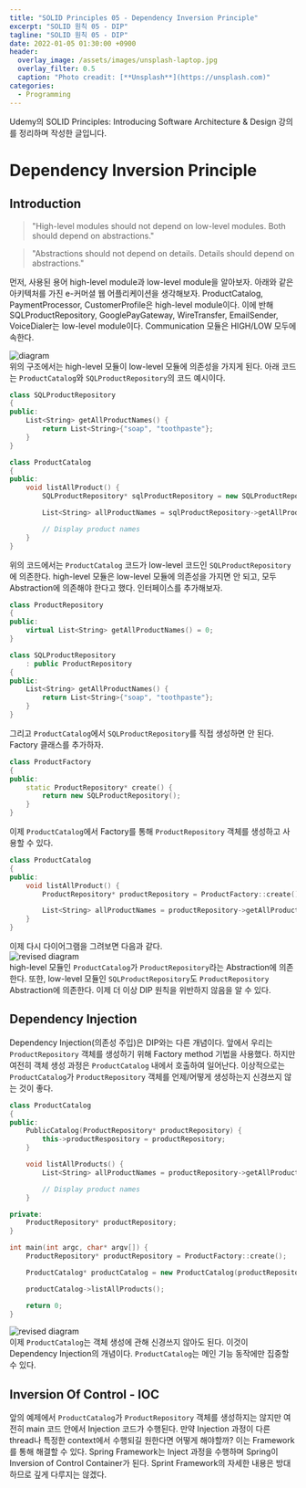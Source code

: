 ```yaml
---
title: "SOLID Principles 05 - Dependency Inversion Principle"
excerpt: "SOLID 원칙 05 - DIP"
tagline: "SOLID 원칙 05 - DIP"
date: 2022-01-05 01:30:00 +0900
header:
  overlay_image: /assets/images/unsplash-laptop.jpg
  overlay_filter: 0.5
  caption: "Photo creadit: [**Unsplash**](https://unsplash.com)"
categories:
  - Programming
---
```


 Udemy의 SOLID Principles: Introducing Software Architecture & Design 강의를 정리하며 작성한 글입니다.

# Dependency Inversion Principle

## Introduction
> "High-level modules should not depend on low-level modules. Both should depend on abstractions."

> "Abstractions should not depend on details. Details should depend on abstractions."

 먼저, 사용된 용어 high-level module과 low-level module을 알아보자. 아래와 같은 아키텍처를 가진 e-커머셜 웹 어플리케이션을 생각해보자. ProductCatalog, PaymentProcessor, CustomerProfile은 high-level module이다. 이에 반해 SQLProductRepository, GooglePayGateway, WireTransfer, EmailSender, VoiceDialer는 low-level module이다. Communication 모듈은 HIGH/LOW 모두에 속한다. 

 ![diagram]({{site.baseurl}}/assets/images/2022-01-05-dip-diagram.png)  
  위의 구조에서는 high-level 모듈이 low-level 모듈에 의존성을 가지게 된다. 아래 코드는 `ProductCatalog`와 `SQLProductRepository`의 코드 예시이다. 

```cpp
class SQLProductRepository 
{
public:
    List<String> getAllProductNames() {
        return List<String>{"soap", "toothpaste"};
    }
}

class ProductCatalog
{
public:
    void listAllProduct() {
        SQLProductRepository* sqlProductRepository = new SQLProductRepository();

        List<String> allProductNames = sqlProductRepository->getAllProductNames();

        // Display product names
    }
}
```
위의 코드에서는 `ProductCatalog` 코드가 low-level 코드인 `SQLProductRepository`에 의존한다. high-level 모듈은 low-level 모듈에 의존성을 가지면 안 되고, 모두 Abstraction에 의존해야 한다고 했다. 인터페이스를 추가해보자.
```cpp
class ProductRepository
{
public:
    virtual List<String> getAllProductNames() = 0;
}
```

```cpp
class SQLProductRepository
    : public ProductRepository
{
public:
    List<String> getAllProductNames() {
        return List<String>{"soap", "toothpaste"};
    }
}
```
그리고 `ProductCatalog`에서 `SQLProductRepository`를 직접 생성하면 안 된다. Factory 클래스를 추가하자.

```cpp
class ProductFactory
{
public:
    static ProductRepository* create() {
        return new SQLProductRepository();
    }
}
```
이제 `ProductCatalog`에서 Factory를 통해 `ProductRepository` 객체를 생성하고 사용할 수 있다.

```cpp
class ProductCatalog
{
public:
    void listAllProduct() {
        ProductRepository* productRepository = ProductFactory::create();

        List<String> allProductNames = productRepository->getAllProductNames();
    }
}
```
이제 다시 다이어그램을 그려보면 다음과 같다.  
 ![revised diagram]({{site.baseurl}}/assets/images/2022-01-05-dip-diagram-revision.png)  
high-level 모듈인 `ProductCatalog`가 `ProductRepository`라는 Abstraction에 의존한다. 또한, low-level 모듈인 `SQLProductRepository`도 `ProductRepository` Abstraction에 의존한다. 이제 더 이상 DIP 원칙을 위반하지 않음을 알 수 있다.

## Dependency Injection

Dependency Injection(의존성 주입)은 DIP와는 다른 개념이다. 앞에서 우리는 `ProductRepository` 객체를 생성하기 위해 Factory method 기법을 사용했다. 하지만 여전히 객체 생성 과정은 `ProductCatalog` 내에서 호출하여 일어난다. 이상적으로는 `ProductCatalog`가 `ProductRepository` 객체를 언제/어떻게 생성하는지 신경쓰지 않는 것이 좋다. 

```cpp
class ProductCatalog
{
public:
    PublicCatalog(ProductRepository* productRepository) {
        this->productRespository = productRepository;
    }

    void listAllProducts() {
        List<String> allProductNames = productRepository->getAllProductNames();

        // Display product names
    }

private:
    ProductRepository* productRepository;
}
```

```cpp
int main(int argc, char* argv[]) {
    ProductRepository* productRepository = ProductFactory::create();

    ProductCatalog* productCatalog = new ProductCatalog(productRepository);

    productCatalog->listAllProducts();

    return 0;
}
```
 ![revised diagram]({{site.baseurl}}/assets/images/2022-01-05-dip-diagram-revision2.png)  
이제 `ProductCatalog`는 객체 생성에 관해 신경쓰지 않아도 된다. 이것이 Dependency Injection의 개념이다. `ProductCatalog`는 메인 기능 동작에만 집중할 수 있다. 

## Inversion Of Control - IOC

앞의 예제에서 `ProductCatalog`가 `ProductRepository` 객체를 생성하지는 않지만 여전히 main 코드 안에서 Injection 코드가 수행된다. 만약 Injection 과정이 다른 thread나 특정한 context에서 수행되길 원한다면 어떻게 해야할까? 이는 Framework를 통해 해결할 수 있다. Spring Framework는 Inject 과정을 수행하며 Spring이 Inversion of Control Container가 된다. Sprint Framework의 자세한 내용은 방대하므로 깊게 다루지는 않겠다.